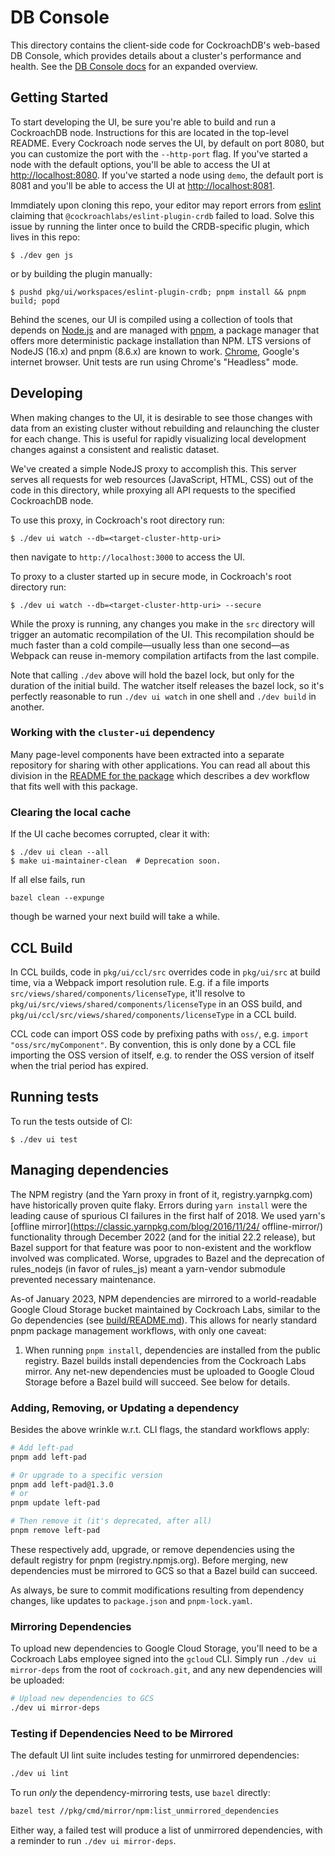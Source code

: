 # DB Console

This directory contains the client-side code for CockroachDB's web-based DB
Console, which provides details about a cluster's performance and health. See the
[DB Console docs](https://www.cockroachlabs.com/docs/stable/ui-overview.html)
for an expanded overview.

## Getting Started

To start developing the UI, be sure you're able to build and run a CockroachDB
node. Instructions for this are located in the top-level README. Every Cockroach
node serves the UI, by default on port 8080, but you can customize the port with
the `--http-port` flag. If you've started a node with the default options,
you'll be able to access the UI at <http://localhost:8080>. If you've started
a node using `demo`, the default port is 8081 and you'll be able to access the UI
at <http://localhost:8081>.

Immdiately upon cloning this repo, your editor may report errors from
[eslint](https://eslint.org/) claiming that `@cockroachlabs/eslint-plugin-crdb`
failed to load. Solve this issue by running the linter once to build the
CRDB-specific plugin, which lives in this repo:

```shell
$ ./dev gen js
```

or by building the plugin manually:
```shell
$ pushd pkg/ui/workspaces/eslint-plugin-crdb; pnpm install && pnpm build; popd
```

Behind the scenes, our UI is compiled using a collection of tools that depends on
[Node.js](https://nodejs.org/) and are managed with
[pnpm](https://pnpm.io), a package manager that offers more deterministic
package installation than NPM. LTS versions of NodeJS (16.x) and pnpm (8.6.x)
are known to work. [Chrome](https://www.google.com/chrome/), Google's internet
browser. Unit tests are run using Chrome's "Headless" mode.

## Developing

When making changes to the UI, it is desirable to see those changes with data
from an existing cluster without rebuilding and relaunching the cluster for each
change. This is useful for rapidly visualizing local development changes against
a consistent and realistic dataset.

We've created a simple NodeJS proxy to accomplish this. This server serves all
requests for web resources (JavaScript, HTML, CSS) out of the code in this
directory, while proxying all API requests to the specified CockroachDB node.

To use this proxy, in Cockroach's root directory run:
```shell
$ ./dev ui watch --db=<target-cluster-http-uri>
```

then navigate to `http://localhost:3000` to access the UI.

To proxy to a cluster started up in secure mode, in Cockroach's root directory run:
```shell
$ ./dev ui watch --db=<target-cluster-http-uri> --secure
```

While the proxy is running, any changes you make in the `src` directory will
trigger an automatic recompilation of the UI. This recompilation should be much
faster than a cold compile—usually less than one second—as Webpack can reuse
in-memory compilation artifacts from the last compile.

Note that calling `./dev` above will hold the bazel lock, but only for the duration of the
initial build. The watcher itself releases the bazel lock, so it's perfectly reasonable to
run `./dev ui watch` in one shell and `./dev build` in another.


### Working with the `cluster-ui` dependency

Many page-level components have been extracted into a
separate repository for sharing with other applications.
You can read all about this division in the [README for the
package](https://github.com/cockroachdb/cockroach/blob/master/pkg/ui/workspaces/cluster-ui/README.md)
which describes a dev workflow that fits well with this package.

### Clearing the local cache
If the UI cache becomes corrupted, clear it with:
```shell
$ ./dev ui clean --all
$ make ui-maintainer-clean  # Deprecation soon.
```

If all else fails, run
```shell
bazel clean --expunge
```
though be warned your next build will take a while.

## CCL Build

In CCL builds, code in `pkg/ui/ccl/src` overrides code in `pkg/ui/src` at build
time, via a Webpack import resolution rule. E.g. if a file imports
`src/views/shared/components/licenseType`, it'll resolve to
`pkg/ui/src/views/shared/components/licenseType` in an OSS build, and
`pkg/ui/ccl/src/views/shared/components/licenseType` in a CCL build.

CCL code can import OSS code by prefixing paths with `oss/`, e.g.
`import "oss/src/myComponent"`. By convention, this is only done by a CCL file
importing the OSS version of itself, e.g. to render the OSS version of itself
when the trial period has expired.

## Running tests

To run the tests outside of CI:

```shell
$ ./dev ui test
```

## Managing dependencies

The NPM registry (and the Yarn proxy in front of it, registry.yarnpkg.com)
have historically proven quite flaky. Errors during `yarn install` were the
leading cause of spurious CI failures in the first half of 2018. We used yarn's
[offline mirror](https://classic.yarnpkg.com/blog/2016/11/24/ offline-mirror/)
functionality through December 2022 (and for the initial 22.2 release), but
Bazel support for that feature was poor to non-existent and the workflow
involved was complicated. Worse, upgrades to Bazel and the deprecation of
rules_nodejs (in favor of rules_js) meant a yarn-vendor submodule prevented
necessary maintenance.

As-of January 2023, NPM dependencies are mirrored to a world-readable Google
Cloud Storage bucket maintained by Cockroach Labs, similar to the Go
dependencies (see [build/README.md](../../build/README.md#dependencies)). This
allows for nearly standard pnpm package management workflows, with only one
caveat:

1. When running `pnpm install`, dependencies are installed from the public
   registry. Bazel builds install dependencies from the Cockroach Labs mirror.
   Any net-new dependencies must be uploaded to Google Cloud Storage before a
   Bazel build will succeed. See below for details.

### Adding, Removing, or Updating a dependency
Besides the above wrinkle w.r.t. CLI flags, the standard workflows apply:

```sh
# Add left-pad
pnpm add left-pad

# Or upgrade to a specific version
pnpm add left-pad@1.3.0
# or
pnpm update left-pad

# Then remove it (it's deprecated, after all)
pnpm remove left-pad
```

These respectively add, upgrade, or remove dependencies using the default
registry for pnpm (registry.npmjs.org). Before merging, new dependencies must
be mirrored to GCS so that a Bazel build can succeed.

As always, be sure to commit modifications resulting from dependency changes,
like updates to `package.json` and `pnpm-lock.yaml`.

### Mirroring Dependencies
To upload new dependencies to Google Cloud Storage, you'll need to be a
Cockroach Labs employee signed into the `gcloud` CLI. Simply run
`./dev ui mirror-deps` from the root of `cockroach.git`, and any new
dependencies will be uploaded:

```sh
# Upload new dependencies to GCS
./dev ui mirror-deps
```

### Testing if Dependencies Need to be Mirrored
The default UI lint suite includes testing for unmirrored dependencies:

```sh
./dev ui lint
```

To run _only_ the dependency-mirroring tests, use `bazel` directly:

```sh
bazel test //pkg/cmd/mirror/npm:list_unmirrored_dependencies
```

Either way, a failed test will produce a list of unmirrored dependencies, with a
reminder to run `./dev ui mirror-deps`.